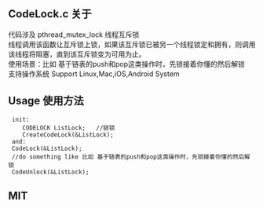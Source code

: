 ## CodeLock.c 关于  
代码涉及 pthread_mutex_lock 线程互斥锁    
线程调用该函数让互斥锁上锁，如果该互斥锁已被另一个线程锁定和拥有，则调用该线程将阻塞，直到该互斥锁变为可用为止。    
使用场景：比如 基于链表的push和pop这类操作时，先锁接着你懂的然后解锁      
支持操作系统 Support Linux,Mac,iOS,Android System    
## Usage 使用方法  
```  
 init:  
    CODELOCK ListLock;   //链锁  
    CreateCodeLock(&ListLock);  
 and:  
 CodeLock(&ListLock);  
 //do something like 比如 基于链表的push和pop这类操作时，先锁接着你懂的然后解锁  
 CodeUnlock(&ListLock);  
```  
## MIT  
